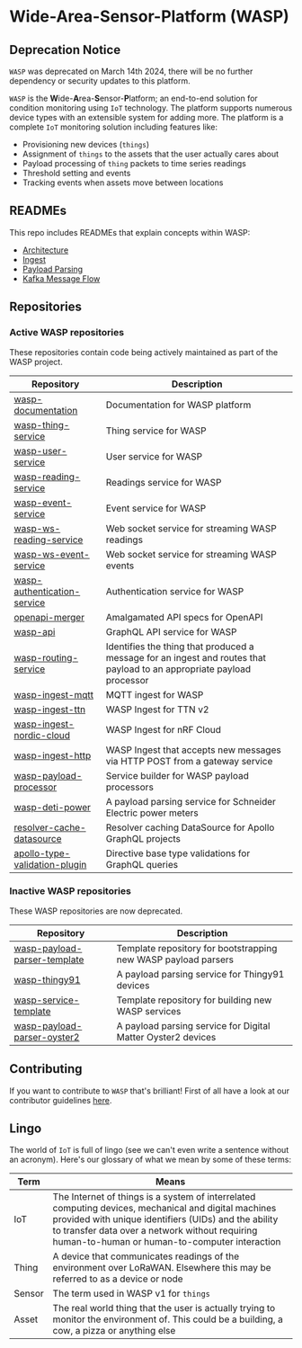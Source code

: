 # **W**ide-**A**rea-**S**ensor-**P**latform (WASP)

## Deprecation Notice
`WASP` was deprecated on March 14th 2024, there will be no further dependency or security updates to this platform.

`WASP` is the **W**ide-**A**rea-**S**ensor-**P**latform; an end-to-end solution for condition monitoring using `IoT` technology. The platform supports numerous device types with an extensible system for adding more. The platform is a complete `IoT` monitoring solution including features like:

- Provisioning new devices (`things`)
- Assignment of `things` to the assets that the user actually cares about
- Payload processing of `thing` packets to time series readings
- Threshold setting and events
- Tracking events when assets move between locations

## READMEs

This repo includes READMEs that explain concepts within WASP:

- [Architecture](./docs/architecture.md)
- [Ingest](./docs/ingest.md)
- [Payload Parsing](./docs/payloadParsing.md)
- [Kafka Message Flow](./docs/kafkaFlow.md)

## Repositories

### Active WASP repositories

These repositories contain code being actively maintained as part of the WASP project.

| Repository                                                                                     | Description                                                                                                            |
| ---------------------------------------------------------------------------------------------- | ---------------------------------------------------------------------------------------------------------------------- |
| [wasp-documentation](https://github.com/digicatapult/wasp-documentation)                       | Documentation for WASP platform                                                                                        |
| [wasp-thing-service](https://github.com/digicatapult/wasp-thing-service)                       | Thing service for WASP                                                                                                 |
| [wasp-user-service](https://github.com/digicatapult/wasp-user-service)                         | User service for WASP                                                                                                  |
| [wasp-reading-service](https://github.com/digicatapult/wasp-reading-service)                   | Readings service for WASP                                                                                              |
| [wasp-event-service](https://github.com/digicatapult/wasp-event-service)                       | Event service for WASP                                                                                                 |
| [wasp-ws-reading-service](https://github.com/digicatapult/wasp-ws-reading-service)             | Web socket service for streaming WASP readings                                                                         |
| [wasp-ws-event-service](https://github.com/digicatapult/wasp-ws-event-service)                 | Web socket service for streaming WASP events                                                                           |
| [wasp-authentication-service](https://github.com/digicatapult/wasp-authentication-service)     | Authentication service for WASP                                                                                        |
| [openapi-merger](https://github.com/digicatapult/openapi-merger)                               | Amalgamated API specs for OpenAPI                                                                                      |
| [wasp-api](https://github.com/digicatapult/wasp-api)                                           | GraphQL API service for WASP                                                                                           |
| [wasp-routing-service](https://github.com/digicatapult/wasp-routing-service)                   | Identifies the thing that produced a message for an ingest and routes that payload to an appropriate payload processor |
| [wasp-ingest-mqtt](https://github.com/digicatapult/wasp-ingest-mqtt)                           | MQTT ingest for WASP                                                                                                   |
| [wasp-ingest-ttn](https://github.com/digicatapult/wasp-ingest-ttn)                             | WASP Ingest for TTN v2                                                                                                 |
| [wasp-ingest-nordic-cloud](https://github.com/digicatapult/wasp-ingest-nordic-cloud)           | WASP Ingest for nRF Cloud                                                                                              |
| [wasp-ingest-http](https://github.com/digicatapult/wasp-ingest-http)                           | WASP Ingest that accepts new messages via HTTP POST from a gateway service                                             |
| [wasp-payload-processor](https://github.com/digicatapult/wasp-payload-processor)               | Service builder for WASP payload processors                                                                            |
| [wasp-deti-power](https://github.com/digicatapult/wasp-deti-power)                             | A payload parsing service for Schneider Electric power meters                                                          |
| [resolver-cache-datasource](https://github.com/digicatapult/resolver-cache-datasource)         | Resolver caching DataSource for Apollo GraphQL projects                                                                |
| [apollo-type-validation-plugin](https://github.com/digicatapult/apollo-type-validation-plugin) | Directive base type validations for GraphQL queries                                                                    |

### Inactive WASP repositories

These WASP repositories are now deprecated.

| Repository                                                                                   | Description                                                    |
| -------------------------------------------------------------------------------------------- | -------------------------------------------------------------- |
| [wasp-payload-parser-template](https://github.com/digicatapult/wasp-payload-parser-template) | Template repository for bootstrapping new WASP payload parsers |
| [wasp-thingy91](https://github.com/digicatapult/wasp-thingy91)                               | A payload parsing service for Thingy91 devices                 |
| [wasp-service-template](https://github.com/digicatapult/wasp-service-template)               | Template repository for building new WASP services             |
| [wasp-payload-parser-oyster2](https://github.com/digicatapult/wasp-payload-parser-oyster2)   | A payload parsing service for Digital Matter Oyster2 devices   |

## Contributing

If you want to contribute to `WASP` that's brilliant! First of all have a look at our contributor guidelines [here](./CONTRIBUTING.md).

## Lingo

The world of `IoT` is full of lingo (see we can't even write a sentence without an acronym). Here's our glossary of what we mean by some of these terms:

| Term   | Means                                                                                                                                                                                                                                                           |
| ------ | --------------------------------------------------------------------------------------------------------------------------------------------------------------------------------------------------------------------------------------------------------------- |
| IoT    | The Internet of things is a system of interrelated computing devices, mechanical and digital machines provided with unique identifiers (UIDs) and the ability to transfer data over a network without requiring human-to-human or human-to-computer interaction |
| Thing  | A device that communicates readings of the environment over LoRaWAN. Elsewhere this may be referred to as a device or node                                                                                                                                      |
| Sensor | The term used in WASP v1 for `things`                                                                                                                                                                                                                           |
| Asset  | The real world thing that the user is actually trying to monitor the environment of. This could be a building, a cow, a pizza or anything else                                                                                                                  |
